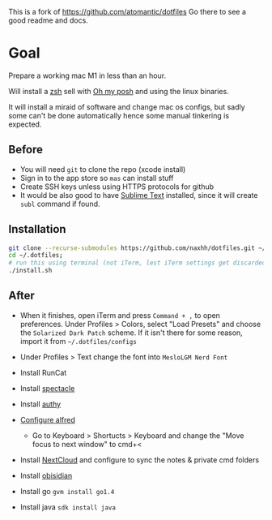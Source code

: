 This is a fork of https://github.com/atomantic/dotfiles
Go there to see a good readme and docs.

# Goal

Prepare a working mac M1 in less than an hour.

Will install a [zsh](https://www.zsh.org/) sell with [Oh my posh](https://ohmyposh.dev/) and using the linux binaries.

It will install a miraid of software and change mac os configs, but sadly some can't be done automatically hence some manual tinkering is expected.

## Before

* You will need `git` to clone the repo (xcode install)
* Sign in to the app store so `mas` can install stuff
* Create SSH keys unless using HTTPS protocols for github
* It would be also good to have [Sublime Text](https://www.sublimetext.com/download) installed, since it will create `subl` command if found.

## Installation

```bash
git clone --recurse-submodules https://github.com/naxhh/dotfiles.git ~/.dotfiles
cd ~/.dotfiles;
# run this using terminal (not iTerm, lest iTerm settings get discarded on exit)
./install.sh
```

## After

* When it finishes, open iTerm and press `Command + ,` to open preferences. Under Profiles > Colors, select "Load Presets" and choose the `Solarized Dark Patch` scheme. If it isn't there for some reason, import it from `~/.dotfiles/configs`
* Under Profiles > Text change the font into `MesloLGM Nerd Font`
* Install RunCat
* Install [spectacle](https://www.spectacleapp.com/)
* Install [authy](https://authy.com/download/)
* [Configure alfred](https://www.alfredapp.com/help/troubleshooting/cmd-space/)
	* Go to Keyboard > Shortucts > Keyboard and change the "Move focus to next window" to cmd+<
* Install [NextCloud](https://nextcloud.com/install/) and configure to sync the notes & private cmd folders
* Install [obisidian](https://obsidian.md/download)

* Install go `gvm install go1.4`
* Install java `sdk install java `
